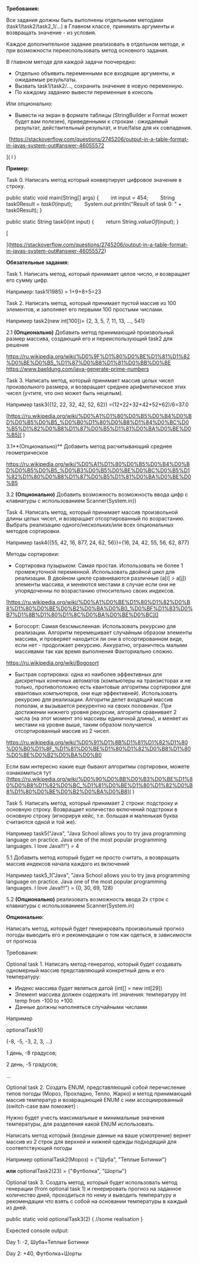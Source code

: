 **Требования:**

Все задания должны быть выполнены отдельными методами (task1/task2/task2\_1/...) в Главном классе, принимать аргументы и возвращать значение - из условия.

Каждое дополнительное задание реализовать в отдельном методе, и при возможности переиспользовать метод основного задания.

В главном методе для каждой задачи поочередно:

- Отдельно объявить переменными все входящие аргументы, и ожидаемые результаты.
- Вызвать task1/task2/..., сохранить значение в новую переменную.
- По каждому заданию вывести переменные в консоль

Или опционально:

- Вывести на экран в формате таблицы (StringBuilder и Format может будет вам полезен), приведенными к строкам : ожидаемый результат, действительный результат, и true/false для их совпадения.

`   `[https://stackoverflow.com/questions/2745206/output-in-a-table-format-in-javas-system-out#answer-46055572

]( l )

**Пример:**

Task 0. Написать метод который конвертирует цифровое значение в строку.

public static void main(String[] args) {
`    `int input = 454;
`    `String task0Result = *task0*(input);
`    `System.*out*.println("Result of task 0: " + task0Result);
}

public static String task0(int input) {
`    `return String.*valueOf*(input);
}

[

](https://stackoverflow.com/questions/2745206/output-in-a-table-format-in-javas-system-out#answer-46055572)

**Обязательные задания:**

Task 1. Написать метод, который принимает целое число, и возвращает его сумму цифр.

Например: task1(1985) = 1+9+8+5=23

Task 2. Написать метод, который принимает пустой массив из 100 элементов, и заполняет его первыми 100 простыми числами.

Например task2(new int[100])= {2, 3, 5, 7, 11, 13, ..., 541}

2.1 **(Опционально)** Добавить метод принимающий произвольный размер массива, создающий его и переиспользующий task2 для решения

<https://ru.wikipedia.org/wiki/%D0%9F%D1%80%D0%BE%D1%81%D1%82%D0%BE%D0%B5_%D1%87%D0%B8%D1%81%D0%BB%D0%BE>
<https://www.baeldung.com/java-generate-prime-numbers>

Task 3. Написать метод, который принимает массив целых чисел произвольного размера, и возвращает среднее арифметическое этих чисел (учтите, что оно может быть нецелым).

Например task3({12, 22, 32, 42, 52, 62}) =(12+22+32+42+52+62)/6=37.0

[https://ru.wikipedia.org/wiki/%D0%A1%D1%80%D0%B5%D0%B4%D0%BD%D0%B5%D0%B5_%D0%B0%D1%80%D0%B8%D1%84%D0%BC%D0%B5%D1%82%D0%B8%D1%87%D0%B5%D1%81%D0%BA%D0%BE%D0%B5]( )

3.1**(Опционально)** Добавить метод расчитывающий среднее геометрическое

<https://ru.wikipedia.org/wiki/%D0%A1%D1%80%D0%B5%D0%B4%D0%BD%D0%B5%D0%B5_%D0%B3%D0%B5%D0%BE%D0%BC%D0%B5%D1%82%D1%80%D0%B8%D1%87%D0%B5%D1%81%D0%BA%D0%BE%D0%B5>

3.2 **(Опционально)** Добавить возможность возможность ввода цифр с клавиатуры с использованием Scanner(System.in))

Task 4. Написать метод, который принимает массив произвольной длины целых чисел, и возвращает отсортированный по возрастанию. Выбрать реализацию одного/нескольких/или всех опциональных методов сортировки.

Например task4({55, 42, 16, 877, 24, 62, 56})={16, 24, 42, 55, 56, 62, 877}

Методы сортировки:

- Сортировка пузырьком: Самая простая. Использовать не более 1 промежуточной переменной. Использовать двойной цикл для реализации. В двойном цикле сравниваются различные (a[i] > a[j]) элементы массива, и меняются местами в случае если они не упорядоченны по возрастанию относительно своих индексов.

[https://ru.wikipedia.org/wiki/%D0%A1%D0%BE%D1%80%D1%82%D0%B8%D1%80%D0%BE%D0%B2%D0%BA%D0%B0_%D0%BF%D1%83%D0%B7%D1%8B%D1%80%D1%8C%D0%BA%D0%BE%D0%BC]()

- Богосорт: Самая безсмысленная. Использовать рекурсию для реализации. Алгоритм перемешивает случайным образом элементы массива, и проверяет находится ли они в отсортированном виде, если нет - продолжает рекурсию. Аккуратно, ограничтесь малыми массивами так как время выполнения Факториально сложно.

<https://ru.wikipedia.org/wiki/Bogosort>

- Быстрая сортировка: одна из наиболее эффективных для дискретных конечных автоматов (компьютеры на транзисторах и не только, противоположно есть квантовые алгоритмы сортировки для квантовых компьютеров, они еще эффективней). Использовать рекурсию для реализации. Алгоритм делет входящий массив пополам, и вызывается рекурентно на своих половинах. При достижении нижнего уровня рекурсии, алгоритм сравнивает 2 числа (на этот момент это массивы единичной длины), и меняет их местами на уровне выше, таким образом получается отсортированный массив из 2 чисел.

<https://ru.wikipedia.org/wiki/%D0%91%D1%8B%D1%81%D1%82%D1%80%D0%B0%D1%8F_%D1%81%D0%BE%D1%80%D1%82%D0%B8%D1%80%D0%BE%D0%B2%D0%BA%D0%B0>

Если вам интересно какие еще бывают алгоритмы сортировки, можете ознакомиться тут
[https://ru.wikipedia.org/wiki/%D0%90%D0%BB%D0%B3%D0%BE%D1%80%D0%B8%D1%82%D0%BC_%D1%81%D0%BE%D1%80%D1%82%D0%B8%D1%80%D0%BE%D0%B2%D0%BA%D0%B8]( )

Task 5. Написать метод, который принимает 2 строки: подстроку и основную строку. Возвращает количество включений подстроки в основную строку (игнорируя кейс, т.е. большая и маленькая буква считаются одной и той же).

Например task5("Java", "Java School allows you to try java programming language on practice. Java one of the most popular programming languages. I love Java!!!") = 4

5.1 Добавить метод который будет не просто считать, а возвращать массив индексов начала каждого из включений

Например task5\_1("Java", "Java School allows you to try java programming language on practice. Java one of the most popular programming languages. I love Java!!!") = {0, 30, 69, 128}

5.2 **(Опционально)** реализовать возможность ввода 2х строк с клавиатуры с использованием Scanner(System.in)


**Опционально:**

Написать метод, который будет генерировать произвольный прогноз погоды выводить его и рекомендации о том как одеться, в зависимости от прогноза

Требования:

Optional task 1. Написать метод-генератор, который будет создавать одномерный массив представляющий конкретный день и его температуру:

- Индекс массива будет являться датой (int[] = new int[29])
- Элемент массива должен содержать int значения: температуру int temp from -100 to +100.
- Данные должны наполняться случайными числами

Например

optionalTask1()

{-8, -5, -3, 2, 3, ...}

1 день, -8 градусов;

2 день, -5 градусов;

...


Optional task 2. Создать ENUM, представляющий собой перечисление типов погоды (Мороз, Прохладно, Тепло, Жарко) и метод принимающий массив температур и возвращающий ENUM с ним ассоциированный (switch-case вам поможет) :

Нужно будет учесть максимальные и минимальные значения температуры, для разделения какой ENUM использовать.

Написать метод который (входные данные на ваше усмотрение) вернет массив из 2 строк для верхней и нижней одежды подходящий для соответствующей погоды

Например optionalTask2(Мороз) = {"Шуба", "Теплые Ботинки"}

**или** optionalTask2(23) = {"Футболка", "Шорты"}


Optional task 3. Создать метод, который будет использовать метод генерации (from optional task 1) и генерировать прогноз на заданное количество дней, проходиться по нему и выводить температуру и рекомендации что взять с собой на основании температуры в каждый из дней.

public static void optionalTask3(2) {
//some realisation
}

Expected console output:

Day 1: -2, Шуба+Теплые Ботинки

Day 2: +40, Футболка+Шорты


